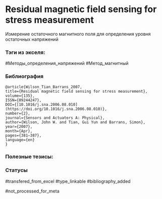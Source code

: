 # Residual magnetic field sensing for stress measurement

Измерение остаточного магнитного поля для определения уровня остаточных напряжений

### Тэги из экселя:
#Методы_определения_напряжений 
#Метод_магнитный 

### Библиография
```
@article{Wilson_Tian_Barrans_2007,
title={Residual magnetic field sensing for stress measurement}, volume={135},
ISSN={09244247},
DOI={[10.1016/j.sna.2006.08.010](https://doi.org/10.1016/j.sna.2006.08.010)},
number={2},
journal={Sensors and Actuators A: Physical},
author={Wilson, John W. and Tian, Gui Yun and Barrans, Simon},
year={2007},
month={Apr},
pages={381–387},
language={en}
}
```

### Полезные тезисы:

### Статусы
#transfered_from_excel 
#type_linkable 
#bibliography_added

#not_processed_for_meta
